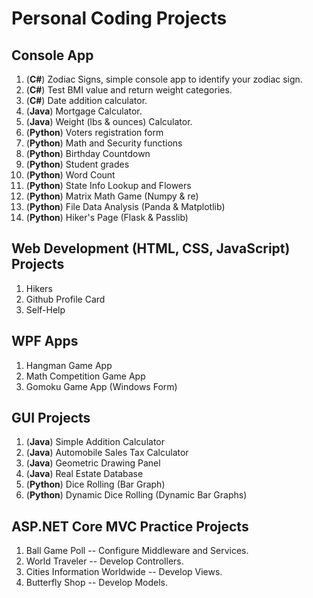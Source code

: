 # Personal Coding Projects

## Console App
1. (**C#**) Zodiac Signs, simple console app to identify your zodiac sign.
2. (**C#**) Test BMI value and return weight categories.
3. (**C#**) Date addition calculator.
4. (**Java**) Mortgage Calculator.
5. (**Java**) Weight (lbs & ounces) Calculator.
6. (**Python**) Voters registration form
7. (**Python**) Math and Security functions
8. (**Python**) Birthday Countdown
9. (**Python**) Student grades
10. (**Python**) Word Count
11. (**Python**) State Info Lookup and Flowers
12. (**Python**) Matrix Math Game (Numpy & re)
13. (**Python**) File Data Analysis (Panda & Matplotlib)
14. (**Python**) Hiker's Page (Flask & Passlib)

## Web Development (HTML, CSS, JavaScript) Projects
1. Hikers
2. Github Profile Card
3. Self-Help

## WPF Apps
1. Hangman Game App
2. Math Competition Game App
3. Gomoku Game App (Windows Form)

## GUI Projects
1. (**Java**) Simple Addition Calculator
2. (**Java**) Automobile Sales Tax Calculator
3. (**Java**) Geometric Drawing Panel
4. (**Java**) Real Estate Database
5. (**Python**) Dice Rolling (Bar Graph)
6. (**Python**) Dynamic Dice Rolling (Dynamic Bar Graphs)

## ASP.NET Core MVC Practice Projects
1. Ball Game Poll -- Configure Middleware and Services.
2. World Traveler -- Develop Controllers.
3. Cities Information Worldwide -- Develop Views.
4. Butterfly Shop -- Develop Models.
